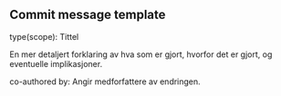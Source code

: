 ## Commit message template
  
type(scope): Tittel

En mer detaljert forklaring av hva som er gjort, hvorfor det er gjort, og eventuelle implikasjoner.

co-authored by: Angir medforfattere av endringen. 

